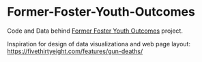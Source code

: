 # Former-Foster-Youth-Outcomes

Code and Data behind <a href="https://samaxsrinivas.github.io/Former-Foster-Youth-Outcomes/">Former Foster Youth Outcomes</a> project.

Inspiration for design of data visualizationa and web page layout: https://fivethirtyeight.com/features/gun-deaths/ 